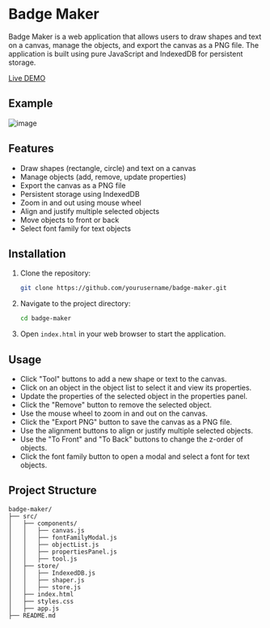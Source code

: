 # Badge Maker

Badge Maker is a web application that allows users to draw shapes and text on a canvas, manage the objects, and export the canvas as a PNG file. The application is built using pure JavaScript and IndexedDB for persistent storage.

[Live DEMO](https://mikhail-angelov.github.io/badge-maker/src/)

## Example
![image](https://github.com/user-attachments/assets/1bcfa03f-8ce3-4530-b684-b92bf2c8b910)

## Features

- Draw shapes (rectangle, circle) and text on a canvas
- Manage objects (add, remove, update properties)
- Export the canvas as a PNG file
- Persistent storage using IndexedDB
- Zoom in and out using mouse wheel
- Align and justify multiple selected objects
- Move objects to front or back
- Select font family for text objects

## Installation

1. Clone the repository:

    ```sh
    git clone https://github.com/yourusername/badge-maker.git
    ```

2. Navigate to the project directory:

    ```sh
    cd badge-maker
    ```

3. Open `index.html` in your web browser to start the application.

## Usage

- Click "Tool" buttons to add a new shape or text to the canvas.
- Click on an object in the object list to select it and view its properties.
- Update the properties of the selected object in the properties panel.
- Click the "Remove" button to remove the selected object.
- Use the mouse wheel to zoom in and out on the canvas.
- Click the "Export PNG" button to save the canvas as a PNG file.
- Use the alignment buttons to align or justify multiple selected objects.
- Use the "To Front" and "To Back" buttons to change the z-order of objects.
- Click the font family button to open a modal and select a font for text objects.

## Project Structure

```plaintext
badge-maker/
├── src/
│   ├── components/
│   │   ├── canvas.js
│   │   ├── fontFamilyModal.js
│   │   ├── objectList.js
│   │   ├── propertiesPanel.js
│   │   ├── tool.js
│   ├── store/
│   │   ├── IndexedDB.js
│   │   ├── shaper.js
│   │   ├── store.js
│   ├── index.html
│   ├── styles.css
│   ├── app.js
├── README.md

